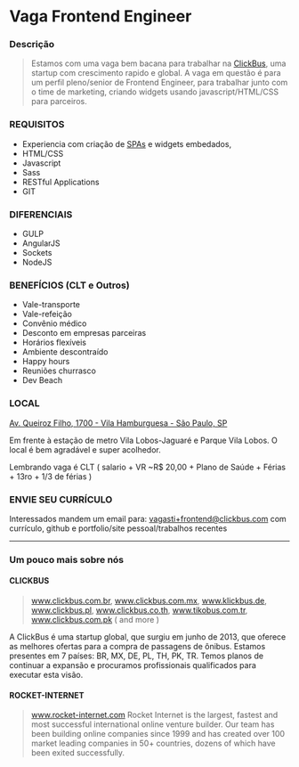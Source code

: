 # Vaga Frontend Engineer

### Descrição

> Estamos com uma vaga bem bacana para trabalhar na [ClickBus](http://www.clickbus.com.br), uma startup com crescimento rapido e global.
> A vaga em questão é para um perfil pleno/senior de Frontend Engineer, para trabalhar junto com o time de marketing, criando widgets usando javascript/HTML/CSS para parceiros.

### REQUISITOS

- Experiencia com criação de [SPAs](http://en.wikipedia.org/wiki/Single-page_application) e widgets embedados,
- HTML/CSS
- Javascript
- Sass
- RESTful Applications
- GIT

### DIFERENCIAIS
- GULP
- AngularJS
- Sockets
- NodeJS

### BENEFÍCIOS (CLT e Outros)
- Vale-transporte
- Vale-refeição
- Convênio médico
- Desconto em empresas parceiras
- Horários flexíveis
- Ambiente descontraído
- Happy hours
- Reuniões churrasco
- Dev Beach

### LOCAL

[Av. Queiroz Filho, 1700 - Vila Hamburguesa - São Paulo, SP](http://goo.gl/osE2x5)

Em frente à estação de metro Vila Lobos-Jaguaré e Parque Vila Lobos. O local é bem agradável e super acolhedor.

Lembrando vaga é CLT ( salario + VR ~R$ 20,00 + Plano de Saúde + Férias + 13ro + 1/3 de férias )


### ENVIE SEU CURRÍCULO

Interessados mandem um email para: [vagasti+frontend@clickbus.com](mailto:vagasti+frontend@clickbus.com) com currículo, github e portfolio/site pessoal/trabalhos recentes

---

### Um pouco mais sobre nós

#### CLICKBUS 
> www.clickbus.com.br, www.clickbus.com.mx, www.klickbus.de, www.clickbus.pl, www.clickbus.co.th, www.tikobus.com.tr, www.clickbus.com.pk ( and more )

A ClickBus é uma startup global, que surgiu em junho de 2013, que oferece as melhores ofertas para a compra de passagens de ônibus. Estamos presentes em 7 países: BR, MX, DE, PL, TH, PK, TR. Temos planos de continuar a expansão e procuramos profissionais qualificados para executar esta visão. 

#### ROCKET-INTERNET
> www.rocket-internet.com
Rocket Internet is the largest, fastest and most successful international online venture builder. Our team has been building online companies since 1999 and has created over 100 market leading companies in 50+ countries, dozens of which have been exited successfully.
